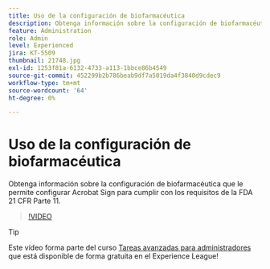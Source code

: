 ```yaml
---
title: Uso de la configuración de biofarmacéutica
description: Obtenga información sobre la configuración de biofarmacéutica que le permite configurar Acrobat Sign para cumplir con los requisitos de la FDA 21 CFR Parte 11
feature: Administration
role: Admin
level: Experienced
jira: KT-5509
thumbnail: 21748.jpg
exl-id: 1253f81a-6132-4733-a113-1bbce86b4549
source-git-commit: 452299b2b786beab9df7a5019da4f3840d9cdec9
workflow-type: tm+mt
source-wordcount: '64'
ht-degree: 0%

---
```


# Uso de la configuración de biofarmacéutica

Obtenga información sobre la configuración de biofarmacéutica que le permite configurar Acrobat Sign para cumplir con los requisitos de la FDA 21 CFR Parte 11.

>[!VIDEO](https://video.tv.adobe.com/v/21748?quality=12&learn=on&hidetitle=true)

>[!TIP]
>
>Este vídeo forma parte del curso [Tareas avanzadas para administradores](https://experienceleague.adobe.com/?recommended=Sign-A-1-2020.1) que está disponible de forma gratuita en el Experience League!
